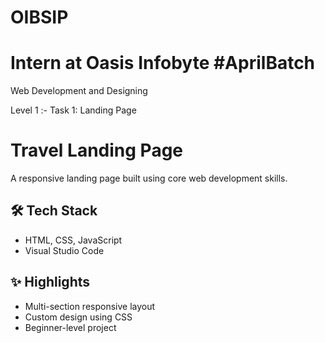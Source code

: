 # OIBSIP 

# Intern at Oasis Infobyte #AprilBatch

Web Development and Designing

Level 1 :- Task 1: Landing Page

# Travel Landing Page

A responsive landing page built using core web development skills.

## 🛠️ Tech Stack
- HTML, CSS, JavaScript
- Visual Studio Code

## ✨ Highlights
- Multi-section responsive layout
- Custom design using CSS
- Beginner-level project
